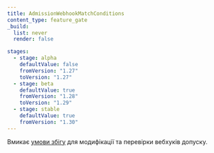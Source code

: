 ```yaml
---
title: AdmissionWebhookMatchConditions
content_type: feature_gate
_build:
  list: never
  render: false

stages:
  - stage: alpha
    defaultValue: false
    fromVersion: "1.27"
    toVersion: "1.27"
  - stage: beta
    defaultValue: true
    fromVersion: "1.28"
    toVersion: "1.29"
  - stage: stable
    defaultValue: true
    fromVersion: "1.30"
---
```

Вмикає [умови збігу](/docs/reference/access-authn-authz/extensible-admission-controllers/#matching-requestions-matchconditions) для модифікації та перевірки вебхуків допуску.
